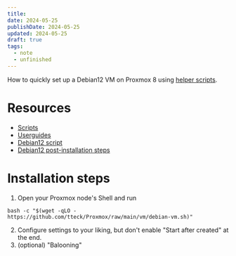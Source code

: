 ```yaml
---
title: 
date: 2024-05-25
publishDate: 2024-05-25
updated: 2024-05-25
draft: true
tags:
  - note
  - unfinished
---
```

 
How to quickly set up a Debian12 VM on Proxmox 8 using [helper scripts](https://helper-scripts.com).

# Resources

- [Scripts](https://helper-scripts.com/scripts)
- [Userguides](https://github.com/tteck/Proxmox/blob/main/USER_SUBMITTED_GUIDES.md)
- [Debian12 script](https://helper-scripts.com/scripts?id=Debian+12)
- [Debian12 post-installation steps](https://github.com/tteck/Proxmox/discussions/1988)

# Installation steps

1. Open your Proxmox node's Shell and run

```shell
bash -c "$(wget -qLO - https://github.com/tteck/Proxmox/raw/main/vm/debian-vm.sh)"
```

2. Configure settings to your liking, but don't enable "Start after created" at the end.
3. (optional) "Balooning"